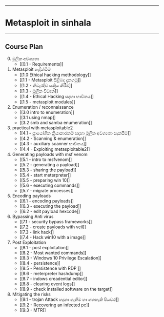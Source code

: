 -------------------------------------
# Metasploit in sinhala
-------------------------------------

## Course Plan

0. මූලික අවශ්‍යතා
     - [[0.1 - Requirements]]
1. Metasploit හැදින්වීම
	- [[1.0 Ethical hacking methodology]]
	- [[1.1 - Metasploit පිළිබද දැනගමු]]
	- [[1.2 - නිවැරදිව සක්‍රීය කිරීම]]
	- [[1.3 - මූලික විධාන]]
	- [[1.4 - Ethical Hacking සදහා භාවිතය]]
	- [[1.5 - metasploit modules]]
2.  Enumeration / reconnaissance 
	- [[3.0 intro to enumeration]]
	- [[3.1 using nmap]]
	- [[3.2 smb and samba enumeration]]
3. practical with metasploitable2
	- [[4.1 - ප්‍රායෝගික ක්‍රියාකාරකම් සදහා මූලික අවශ්‍යතා සැකසීම]]
	- [[4.2 - Scanning & enumeration]]
	- [[4.3 - auxiliary scanner භාවිතය]]
	- [[4.4 - Exploiting metasploitable2]]
4. Generating payloads with msf venom
	- [[5.1 - intro to msfvenom]]
	- [[5.2 - generating a payload]]
	- [[5.3 - sharing the payload]]
	- [[5.4 - start meterpreter]]
	- [[5.5 - preparing win 10]]
	- [[5.6 - executing commands]]
	- [[5.7 - migrate processes]]
5. Encoding payloads
	- [[6.1 - encoding payloads]]
	- [[6.3 - executing the payload]]
	- [[6.2 - edit payload hexcode]]
6. Bypassing Anti virus
	- [[7.1 - security bypass frameworks]]
	- [[7.2 - create payloads with veil]]
	- [[7.3 - link hack]]
	- [[7.4 - Hack win10 with a image]]
7. Post Exploitation
	- [[8.1 - post exploitation]]
	- [[8.2 - Most wanted commands]]
	- [[8.3 - Windows 10 Privilege Escalation]]
	- [[8.4 - persistence]]
	- [[8.5 - Persistence with RDP ]]
	- [[8.6 - meterpreter hashdump]]
	- [[8.7 - indows creadential editor]]
	- [[8.8 - clearing event logs]]
	- [[8.9 - check installed software on the target]]
8. Mitigating the risks
	- [[9.1 - trojan Attack හදුනා ගැනීම හා ගතහැකි පියවර]]
	- [[9.2 - Recovering an infected pc]]
	- [[9.3 - MTR]]

